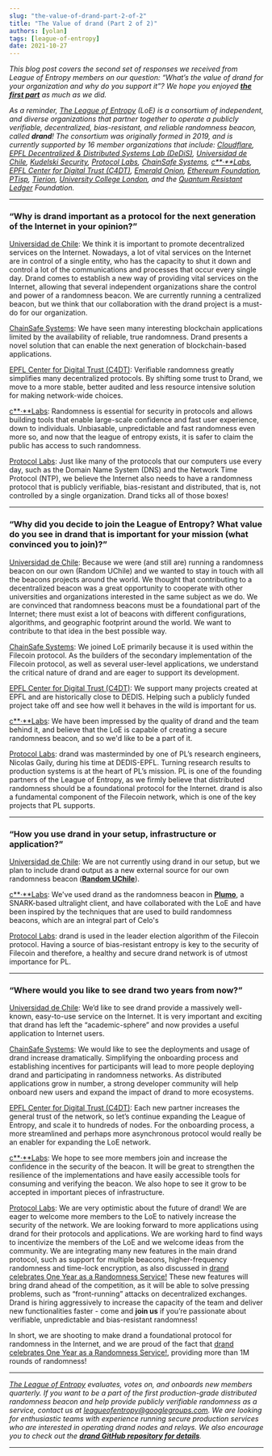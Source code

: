 ```yaml
---
slug: "the-value-of-drand-part-2-of-2"
title: "The Value of drand (Part 2 of 2)"
authors: [yolan]
tags: [league-of-entropy]
date: 2021-10-27
---
```


*This blog post covers the second set of responses we received from League of Entropy members on our question: “What’s the value of drand for your organization and why do you support it”? We hope you enjoyed [**the first part**](/blog/the-value-of-drand-part-1-of-2) as much as we did.*

<!-- truncate -->

*As a reminder, [The League of Entropy][LOE] (LoE) is a consortium of independent, and diverse organizations that partner together to operate a publicly verifiable, decentralized, bias-resistant, and reliable randomness beacon, called **drand**! The consortium was originally formed in 2019, and is currently supported by 16 member organizations that include: [Cloudflare][CLOUDFLARE], [EPFL Decentralized &amp; Distributed Systems Lab (DeDiS)][DEDIS], [Universidad de Chile][CHILE], [Kudelski Security][KUDELSKI], [Protocol Labs][PROTOCOL], [ChainSafe Systems][CHAINSAFE], [c**·**Labs][CLABS], [EPFL Center for Digital Trust (C4DT)][C4DT], [Emerald Onion][EMERALD], [Ethereum Foundation][EMERALD], [PTisp][PTISP], [Tierion][TIERION], [University College London][UCL], and the [Quantum Resistant Ledger][QUANTUM] Foundation.*

---

### **“Why is drand important as a protocol for the next generation of the Internet in your opinion?”**

[Universidad de Chile][CHILE]: We think it is important to promote decentralized services on the Internet. Nowadays, a lot of vital services on the Internet are in control of a single entity, who has the capacity to shut it down and control a lot of the communications and processes that occur every single day. Drand comes to establish a new way of providing vital services on the Internet, allowing that several independent organizations share the control and power of a randomness beacon. We are currently running a centralized beacon, but we think that our collaboration with the drand project is a must-do for our organization.

[ChainSafe Systems][CHAINSAFE]: We have seen many interesting blockchain applications limited by the availability of reliable, true randomness. Drand presents a novel solution that can enable the next generation of blockchain-based applications.

[EPFL Center for Digital Trust (C4DT)][C4DT]: Verifiable randomness greatly simplifies many decentralized protocols. By shifting some trust to Drand, we move to a more stable, better audited and less resource intensive solution for making network-wide choices.

[c**·**Labs][CLABS]: Randomness is essential for security in protocols and allows building tools that enable large-scale confidence and fast user experience, down to individuals. Unbiasable, unpredictable and fast randomness even more so, and now that the league of entropy exists, it is safer to claim the public has access to such randomness.

[Protocol Labs][PROTOCOL]: Just like many of the protocols that our computers use every day, such as the Domain Name System (DNS) and the Network Time Protocol (NTP), we believe the Internet also needs to have a randomness protocol that is publicly verifiable, bias-resistant and distributed, that is, not controlled by a single organization. Drand ticks all of those boxes!

---

### **“Why did you decide to join the League of Entropy? What value do you see in drand that is important for your mission (what convinced you to join)?”**

[Universidad de Chile][CHILE]: Because we were (and still are) running a randomness beacon on our own (Random UChile) and we wanted to stay in touch with all the beacons projects around the world. We thought that contributing to a decentralized beacon was a great opportunity to cooperate with other universities and organizations interested in the same subject as we do. We are convinced that randomness beacons must be a foundational part of the Internet; there must exist a lot of beacons with different configurations, algorithms, and geographic footprint around the world. We want to contribute to that idea in the best possible way.

[ChainSafe Systems][CHAINSAFE]: We joined LoE primarily because it is used within the Filecoin protocol. As the builders of the secondary implementation of the Filecoin protocol, as well as several user-level applications, we understand the critical nature of drand and are eager to support its development.

[EPFL Center for Digital Trust (C4DT)][C4DT]: We support many projects created at EPFL and are historically close to DEDIS. Helping such a publicly funded project take off and see how well it behaves in the wild is important for us.

[c**·**Labs][CLABS]: We have been impressed by the quality of drand and the team behind it, and believe that the LoE is capable of creating a secure randomness beacon, and so we'd like to be a part of it.

[Protocol Labs][PROTOCOL]: drand was masterminded by one of PL’s research engineers, Nicolas Gaily, during his time at DEDIS-EPFL. Turning research results to production systems is at the heart of PL’s mission. PL is one of the founding partners of the League of Entropy, as we firmly believe that distributed randomness should be a foundational protocol for the Internet. drand is also a fundamental component of the Filecoin network, which is one of the key projects that PL supports.

---

### **“How you use drand in your setup, infrastructure or application?”**

[Universidad de Chile][CHILE]: We are not currently using drand in our setup, but we plan to include drand output as a new external source for our own randomness beacon ([**Random UChile**](https://random.uchile.cl/)).

[c**·**Labs][CLABS]: We've used drand as the randomness beacon in [**Plumo**](https://medium.com/celoorg/celo-sets-sights-on-becoming-fastest-evm-chain-through-collaboration-with-mysten-labs-e88b426aee83), a SNARK-based ultralight client, and have collaborated with the LoE and have been inspired by the techniques that are used to build randomness beacons, which are an integral part of Celo's

[Protocol Labs][PROTOCOL]: drand is used in the leader election algorithm of the Filecoin protocol. Having a source of bias-resistant entropy is key to the security of Filecoin and therefore, a healthy and secure drand network is of utmost importance for PL.

---

### **“Where would you like to see drand two years from now?”**

[Universidad de Chile][CHILE]: We’d like to see drand provide a massively well-known, easy-to-use service on the Internet. It is very important and exciting that drand has left the “academic-sphere” and now provides a useful application to Internet users.

[ChainSafe Systems][CHAINSAFE]: We would like to see the deployments and usage of drand increase dramatically. Simplifying the onboarding process and establishing incentives for participants will lead to more people deploying drand and participating in randomness networks. As distributed applications grow in number, a strong developer community will help onboard new users and expand the impact of drand to more ecosystems.

[EPFL Center for Digital Trust (C4DT)][C4DT]: Each new partner increases the general trust of the network, so let’s continue expanding the League of Entropy, and scale it to hundreds of nodes. For the onboarding process, a more streamlined and perhaps more asynchronous protocol would really be an enabler for expanding the LoE network.

[c**·**Labs][CLABS]: We hope to see more members join and increase the confidence in the security of the beacon. It will be great to strengthen the resilience of the implementations and have easily accessible tools for consuming and verifying the beacon. We also hope to see it grow to be accepted in important pieces of infrastructure.

[Protocol Labs][PROTOCOL]: We are very optimistic about the future of drand! We are eager to welcome more members to the LoE to natively increase the security of the network. We are looking forward to more applications using drand for their protocols and applications. We are working hard to find ways to incentivize the members of the LoE and we welcome ideas from the community. We are integrating many new features in the main drand protocol, such as support for multiple beacons, higher-frequency randomness and time-lock encryption, as also discussed in [drand celebrates One Year as a Randomness Service!](/blog/drand-celebrates-one-year-as-a-randomness-service) These new features will bring drand ahead of the competition, as it will be able to solve pressing problems, such as “front-running” attacks on decentralized exchanges. Drand is hiring aggressively to increase the capacity of the team and deliver new functionalities faster - come and **join us** if you’re passionate about verifiable, unpredictable and bias-resistant randomness!

In short, we are shooting to make drand a foundational protocol for randomness in the Internet, and we are proud of the fact that [drand celebrates One Year as a Randomness Service!](/blog/drand-celebrates-one-year-as-a-randomness-service), providing more than 1M rounds of randomness!

---

*[The League of Entropy][LOE] evaluates, votes on, and onboards new members quarterly. If you want to be a part of the first production-grade distributed randomness beacon and help provide publicly verifiable randomness as a service, contact us at leagueofentropy@googlegroups.com. We are looking for enthusiastic teams with experience running secure production services who are interested in operating drand nodes and relays. We also encourage you to check out the [**drand GitHub repository for details**](https://github.com/drand).*

---

[LOE]: https://drand.love/1e76674b75e249699445799c5083fe78

[C4DT]: https://drand.love/loe/epfl-center-for-digital-trust-c4dt
[CHAINSAFE]: https://drand.love/loe/chainsafe-systems
[CHILE]: https://drand.love/loe/universidad-de-chile
[CLABS]: https://drand.love/loe/clabs
[CLOUDFLARE]: https://drand.love/loe/cloudflare
[DEDIS]: https://drand.love/loe/epfl-decentralized-distributed-systems-lab-dedis
[EMERALD]: https://drand.love/loe/emerald-onion
[KUDELSKI]: https://drand.love/loe/kudelski-security
[PROTOCOL]: https://drand.love/the-league-of-entropy/league-partners/protocol-labs
[PTISP]: https://drand.love/loe/ptisp
[QUANTUM]: https://drand.love/loe/quantum-resistant-ledger
[TIERION]: https://drand.love/loe/tierion
[UCL]: https://drand.love/loe/university-college-london
